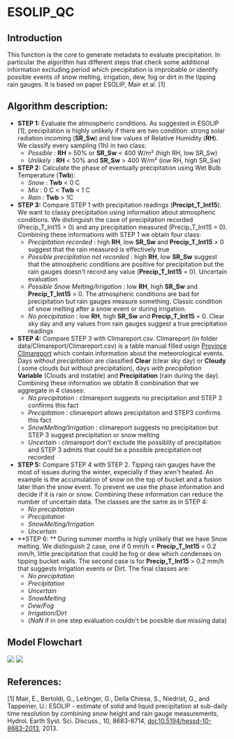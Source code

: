 ESOLIP\_QC
================

Introduction
------------

This function is the core to generate metadata to evaluate precipitation. In particular the algorithm has different steps that check some additional information excluding period which precipitation is improbable or identify possible events of snow melting, irrigation, dew, fog or dirt in the tipping rain gauges. It is based on paper ESOLIP, Mair et al. \[1\]

Algorithm description:
----------------------

-   **STEP 1:** Evaluate the atmospheric conditions. As suggested in ESOLIP \[1\], precipitation is highly unlikely if there are two condition: strong solar radiation incoming (**SR\_Sw**) and low values of Relative Humidity (**RH**). We classify every sampling (1h) in two class:
    -   *Possible* : **RH** &gt; 50% or **SR\_Sw** &lt; 400 W/m² (high RH, low SR\_Sw)
    -   *Unlikely* : **RH** &lt; 50% and **SR\_Sw** &gt; 400 W/m² (low RH, high SR\_Sw)
-   **STEP 2:** Calculate the phase of eventually precipitation using Wet Bulb Temperature (**Twb**):
    -   *Snow* : **Twb** &lt; 0 C
    -   *Mix* : 0 C &lt; **Twb** &lt; 1 C
    -   *Rain* : **Twb** &gt; 1C
-   **STEP 3:** Compare STEP 1 with precipitation readings (**Precipt\_T\_Int15**). We want to classy precipitation using information about atmospheric conditions. We distinguish the case of precipitation recorded (Precip\_T\_Int15 &gt; 0) and any precipitation measured (Precip\_T\_Int15 = 0). Combining these informations with STEP 1 we obtain four class:
    -   *Precipitation recorded* : high **RH**, low **SR\_Sw** and **Precip\_T\_Int15** &gt; 0 suggest that the rain measured is effectively true
    -   *Possible precipitation not recorded* : high **RH**, low **SR\_Sw** suggest that the atmospheric conditions are positive for precipitation but the rain gauges doesn't record any value (**Precip\_T\_Int15** = 0). Uncertain evaluation
    -   *Possible Snow Melting/Irrigation* : low **RH**, high **SR\_Sw** and **Precip\_T\_Int15** &gt; 0. The atmospheric conditions are bad for precipitation but rain gauges measure something. Classic condition of snow melting after a snow event or during irrigation.
    -   *No precipitation* : low **RH**, high **SR\_Sw** and **Precip\_T\_Int15** = 0. Clear sky day and any values from rain gauges suggest a true precipitation readings
-   **STEP 4:** Compare STEP 3 with Climareport.csv. Climareport (in folder data/Climareport/Climareport.csv) is a table manual filled usign [Province Climareport](http://weather.provinz.bz.it/publications.asp) which contain information about the meteorological events. Days *without precipitation* are classified **Clear** (clear sky day) or **Cloudy** ( some clouds but without precipitation), days *with precipitation* **Variable** (Clouds and instable) and **Precipitation** (rain during the day). Combining these information we obtatin 8 combination that we aggregate in 4 classes:
    -   *No precipitation* : climareport suggests no precipitation and STEP 3 confirms this fact
    -   *Precipitation* : climareport allows precipitation and STEP3 confirms this fact
    -   *SnowMelting/Irrigation* : climareport suggests no precipitation but STEP 3 suggest precipitation or snow melting
    -   *Uncertain* : climareport don't exclude the possiblity of precipitation and STEP 3 admits that could be a possible precipitation not recorded
-   **STEP 5:** Compare STEP 4 with STEP 2. Tipping rain gauges have the most of issues during the winter, expecially if they aren't heated. An example is the accumulation of snow on the top of bucket and a fusion later than the snow event. To prevent we use the phase information and decide if it is rain or snow. Combining these information can reduce the number of uncertain data. The classes are the same as in STEP 4:
    -   *No precipitation*
    -   *Precipitation*
    -   *SnowMelting/Irrigation*
    -   *Uncertain*
-   **STEP 6: ** During summer months is higly unlikely that we have Snow melting. We distinguish 2 case, one if 0 mm/h &lt; **Precip\_T\_Int15** &lt; 0.2 mm/h, little precipitation that could be fog or dew which condenses on tipping bucket walls. The second case is for **Precip\_T\_Int15** &gt; 0.2 mm/h that suggests Irrigation events or Dirt. The final classes are:
    -   *No precipitation*
    -   *Precipitation*
    -   *Uncertain*
    -   *SnowMelting*
    -   *Dew/Fog*
    -   *Irrigation/Dirt*
    -   (*NaN* if in one step evaluation couldn't be possible due missing data)

Model Flowchart
---------------

![](C:/Users/CBrida/Desktop/Git/Upload/SnowSeasonAnalysis/figs/img_ESOLIP_flowchart.PNG) ![](C:/Users/CBrida/Desktop/Git/Upload/SnowSeasonAnalysis/figs/img_ESOLIP_flowchart_2.PNG)

References:
-----------

\[1\] Mair, E., Bertoldi, G., Leitinger, G., Della Chiesa, S., Niedrist, G., and Tappeiner, U.: ESOLIP - estimate of solid and liquid precipitation at sub-daily time resolution by combining snow height and rain gauge measurements, Hydrol. Earth Syst. Sci. Discuss., 10, 8683-8714, <doi:10.5194/hessd-10-8683-2013>, 2013.
